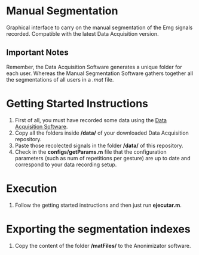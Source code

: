 # Manual Segmentation
Graphical interface to carry on the manual segmentation of the Emg signals recorded. Compatible with the latest Data Acquisition version.

## Important Notes
Remember, the Data Acquisition Software generates a unique folder for each user. Whereas the Manual Segmentation Software gathers together all the segmentations of all users in a *.mat* file.

# Getting Started Instructions
1. First of all, you must have recorded some data using the [Data Acquisition Software](https://github.com/laboratorioAI/dataAcquisition).
1. Copy all the folders inside **/data/** of your downloaded Data Acquisition repository.
1. Paste those recolected signals in the folder **/data/** of this repository.
1. Check in the **configs/getParams.m** file that the configuration parameters (such as num of repetitions per gesture) are up to date and correspond to your data recording setup.

# Execution
1. Follow the getting started instructions and then just run **ejecutar.m**.

# Exporting the segmentation indexes
1. Copy the content of the folder **/matFiles/** to the Anonimizator software.
